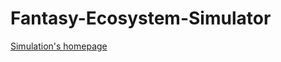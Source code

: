 # Fantasy-Ecosystem-Simulator
[Simulation's homepage](https://emilianorizzo74.wixsite.com/ecosystem "Simulation's homepage")
